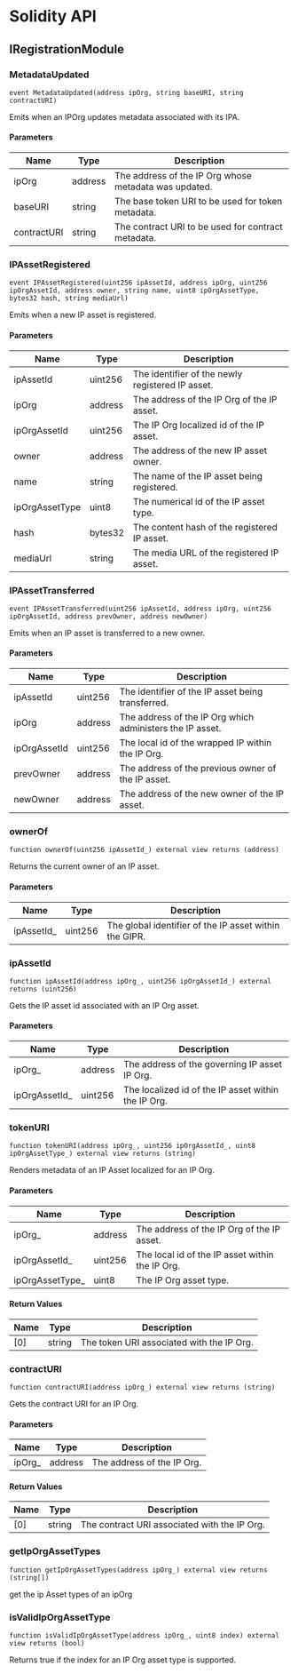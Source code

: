 # Solidity API

## IRegistrationModule

### MetadataUpdated

```solidity
event MetadataUpdated(address ipOrg, string baseURI, string contractURI)
```

Emits when an IPOrg updates metadata associated with its IPA.

#### Parameters

| Name | Type | Description |
| ---- | ---- | ----------- |
| ipOrg | address | The address of the IP Org whose metadata was updated. |
| baseURI | string | The base token URI to be used for token metadata. |
| contractURI | string | The contract URI to be used for contract metadata. |

### IPAssetRegistered

```solidity
event IPAssetRegistered(uint256 ipAssetId, address ipOrg, uint256 ipOrgAssetId, address owner, string name, uint8 ipOrgAssetType, bytes32 hash, string mediaUrl)
```

Emits when a new IP asset is registered.

#### Parameters

| Name | Type | Description |
| ---- | ---- | ----------- |
| ipAssetId | uint256 | The identifier of the newly registered IP asset. |
| ipOrg | address | The address of the IP Org of the IP asset. |
| ipOrgAssetId | uint256 | The IP Org localized id of the IP asset. |
| owner | address | The address of the new IP asset owner. |
| name | string | The name of the IP asset being registered. |
| ipOrgAssetType | uint8 | The numerical id of the IP asset type. |
| hash | bytes32 | The content hash of the registered IP asset. |
| mediaUrl | string | The media URL of the registered IP asset. |

### IPAssetTransferred

```solidity
event IPAssetTransferred(uint256 ipAssetId, address ipOrg, uint256 ipOrgAssetId, address prevOwner, address newOwner)
```

Emits when an IP asset is transferred to a new owner.

#### Parameters

| Name | Type | Description |
| ---- | ---- | ----------- |
| ipAssetId | uint256 | The identifier of the IP asset being transferred. |
| ipOrg | address | The address of the IP Org which administers the IP asset. |
| ipOrgAssetId | uint256 | The local id of the wrapped IP within the IP Org. |
| prevOwner | address | The address of the previous owner of the IP asset. |
| newOwner | address | The address of the new owner of the IP asset. |

### ownerOf

```solidity
function ownerOf(uint256 ipAssetId_) external view returns (address)
```

Returns the current owner of an IP asset.

#### Parameters

| Name | Type | Description |
| ---- | ---- | ----------- |
| ipAssetId_ | uint256 | The global identifier of the IP asset within the GIPR. |

### ipAssetId

```solidity
function ipAssetId(address ipOrg_, uint256 ipOrgAssetId_) external returns (uint256)
```

Gets the IP asset id associated with an IP Org asset.

#### Parameters

| Name | Type | Description |
| ---- | ---- | ----------- |
| ipOrg_ | address | The address of the governing IP asset IP Org. |
| ipOrgAssetId_ | uint256 | The localized id of the IP asset within the IP Org. |

### tokenURI

```solidity
function tokenURI(address ipOrg_, uint256 ipOrgAssetId_, uint8 ipOrgAssetType_) external view returns (string)
```

Renders metadata of an IP Asset localized for an IP Org.

#### Parameters

| Name | Type | Description |
| ---- | ---- | ----------- |
| ipOrg_ | address | The address of the IP Org of the IP asset. |
| ipOrgAssetId_ | uint256 | The local id of the IP asset within the IP Org. |
| ipOrgAssetType_ | uint8 | The IP Org asset type. |

#### Return Values

| Name | Type | Description |
| ---- | ---- | ----------- |
| [0] | string | The token URI associated with the IP Org. |

### contractURI

```solidity
function contractURI(address ipOrg_) external view returns (string)
```

Gets the contract URI for an IP Org.

#### Parameters

| Name | Type | Description |
| ---- | ---- | ----------- |
| ipOrg_ | address | The address of the IP Org. |

#### Return Values

| Name | Type | Description |
| ---- | ---- | ----------- |
| [0] | string | The contract URI associated with the IP Org. |

### getIpOrgAssetTypes

```solidity
function getIpOrgAssetTypes(address ipOrg_) external view returns (string[])
```

get the ip Asset types of an ipOrg

### isValidIpOrgAssetType

```solidity
function isValidIpOrgAssetType(address ipOrg_, uint8 index) external view returns (bool)
```

Returns true if the index for an IP Org asset type is supported.

